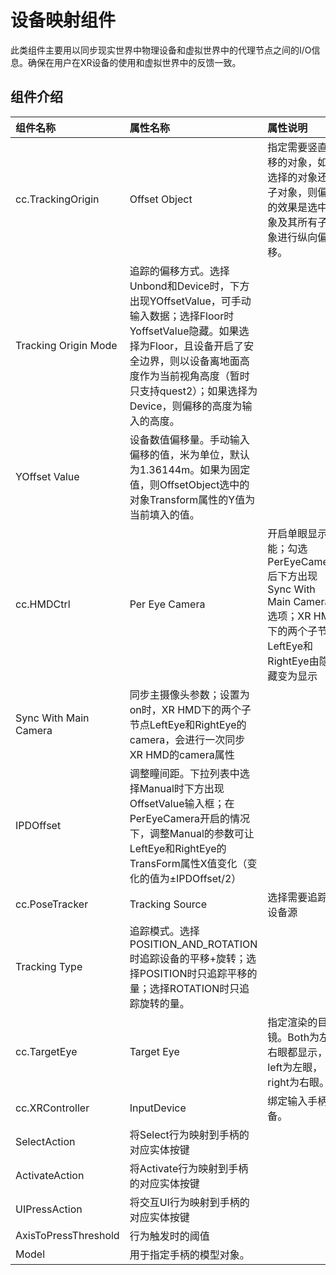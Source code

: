 # 设备映射组件
此类组件主要用以同步现实世界中物理设备和虚拟世界中的代理节点之间的I/O信息。确保在用户在XR设备的使用和虚拟世界中的反馈一致。
## 组件介绍
组件名称|属性名称|属性说明
:--|:--|:--
cc.TrackingOrigin|Offset Object|指定需要竖直偏移的对象，如果选择的对象还有子对象，则偏移的效果是选中对象及其所有子对象进行纵向偏移。
|Tracking Origin Mode|追踪的偏移方式。选择Unbond和Device时，下方出现YOffsetValue，可手动输入数据；选择Floor时YoffsetValue隐藏。如果选择为Floor，且设备开启了安全边界，则以设备离地面高度作为当前视角高度（暂时只支持quest2）；如果选择为Device，则偏移的高度为输入的高度。
|YOffset Value|设备数值偏移量。手动输入偏移的值，米为单位，默认为1.36144m。如果为固定值，则OffsetObject选中的对象Transform属性的Y值为当前填入的值。
cc.HMDCtrl|Per Eye Camera|开启单眼显示功能；勾选PerEyeCamera后下方出现Sync With Main Camera选项；XR HMD下的两个子节点LeftEye和RightEye由隐藏变为显示
|Sync With Main Camera|同步主摄像头参数；设置为on时，XR HMD下的两个子节点LeftEye和RightEye的camera，会进行一次同步XR HMD的camera属性
|IPDOffset|调整瞳间距。下拉列表中选择Manual时下方出现OffsetValue输入框；在PerEyeCamera开启的情况下，调整Manual的参数可让LeftEye和RightEye的TransForm属性X值变化（变化的值为±IPDOffset/2）
cc.PoseTracker|Tracking Source|选择需要追踪的设备源
|Tracking Type|追踪模式。选择POSITION_AND_ROTATION时追踪设备的平移+旋转；选择POSITION时只追踪平移的量；选择ROTATION时只追踪旋转的量。
cc.TargetEye|Target Eye|指定渲染的目镜。Both为左右眼都显示，left为左眼，right为右眼。
cc.XRController|InputDevice|绑定输入手柄设备。
|SelectAction|将Select行为映射到手柄的对应实体按键
|ActivateAction|将Activate行为映射到手柄的对应实体按键
|UIPressAction|将交互UI行为映射到手柄的对应实体按键
|AxisToPressThreshold|行为触发时的阈值
|Model|用于指定手柄的模型对象。

